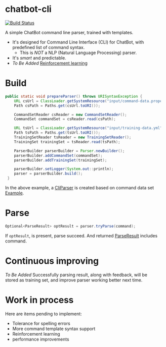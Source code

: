 # chatbot-cli
[![Build Status](https://travis-ci.org/dopsun/chatbot-cli.svg?branch=master)](https://travis-ci.org/dopsun/chatbot-cli)

A simple ChatBot command line parser, trained with templates.

* It's designed for Command Line Interface (CLI) for ChatBot, with predefined list of command syntax.
  * This is *NOT* a NLP (Natural Language Processing) parser.
* It's *smart* and predictable.
* *To Be Added* [Reinforcement learning](https://en.wikipedia.org/wiki/Reinforcement_learning)

# Build
```java
public static void prepareParser() throws URISyntaxException {
    URL csUrl = ClassLoader.getSystemResource("input/command-data.properties");
    Path csPath = Paths.get(csUrl.toURI());

    CommandSetReader csReader = new CommandSetReader();
    CommandSet commandSet = csReader.read(csPath);

    URL tsUrl = ClassLoader.getSystemResource("input/training-data.yml");
    Path tsPath = Paths.get(tsUrl.toURI());
    TrainingSetReader tsReader = new TrainingSetReader();
    TrainingSet trainingSet = tsReader.read(tsPath);

    ParserBuilder parserBuilder = Parser.newBuilder();
    parserBuilder.addCommandSet(commandSet);
    parserBuilder.addTrainingSet(trainingSet);

    parserBuilder.setLogger(System.out::println);
    parser = parserBuilder.build();
 }
```
In the above example, a [CliParser](chatbot-cli/src/main/java/com/dopsun/chatbot/cli/Parser.java)  is created based on command data set [Example](chatbot-cli/src/test/resources/input/command-data.properties).

# Parse
```java
Optional<ParseResult> optResult = parser.tryParse(command);
```
If `optResult`, is present, parse succeed. And returned [ParseResult](chatbot-cli/src/main/java/com/dopsun/chatbot/cli/ParseResult.java) includes command.

# Continuous improving
*To Be Added* Successfully parsing result, along with feedback, will be stored as training set, and improve parser working better next time.

# Work in process

Here are items pending to implement:
* Tolerance for spelling errors
* More command template syntax support
* Reinforcement learning
* performance improvements
